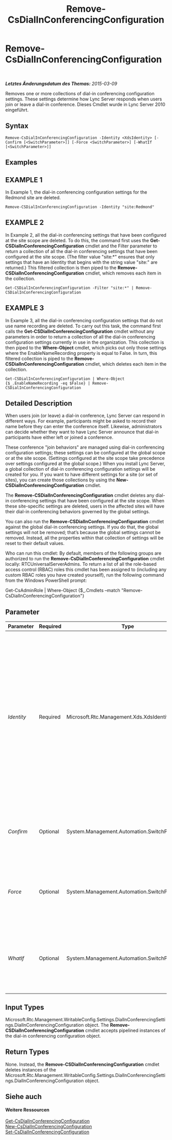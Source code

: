 ﻿---
title: Remove-CsDialInConferencingConfiguration
TOCTitle: Remove-CsDialInConferencingConfiguration
ms:assetid: 0c7f2a69-eeed-41bf-8ba7-5cc36dfdfa3c
ms:mtpsurl: https://technet.microsoft.com/de-de/library/Gg398174(v=OCS.15)
ms:contentKeyID: 49293155
ms.date: 05/19/2016
mtps_version: v=OCS.15
ms.translationtype: HT
---

# Remove-CsDialInConferencingConfiguration

 

_**Letztes Änderungsdatum des Themas:** 2015-03-09_

Removes one or more collections of dial-in conferencing configuration settings. These settings determine how Lync Server responds when users join or leave a dial-in conference. Dieses Cmdlet wurde in Lync Server 2010 eingeführt.

## Syntax

    Remove-CsDialInConferencingConfiguration -Identity <XdsIdentity> [-Confirm [<SwitchParameter>]] [-Force <SwitchParameter>] [-WhatIf [<SwitchParameter>]]

## Examples

## EXAMPLE 1

In Example 1, the dial-in conferencing configuration settings for the Redmond site are deleted.

    Remove-CSDialInConferencingConfiguration -Identity "site:Redmond"

## EXAMPLE 2

In Example 2, all the dial-in conferencing settings that have been configured at the site scope are deleted. To do this, the command first uses the **Get-CSDialInConferencingConfiguration** cmdlet and the Filter parameter to return a collection of all the dial-in conferencing settings that have been configured at the site scope. (The filter value "site:\*" ensures that only settings that have an Identity that begins with the string value "site:" are returned.) This filtered collection is then piped to the **Remove-CSDialInConferencingConfiguration** cmdlet, which removes each item in the collection.

    Get-CSDialInConferencingConfiguration -Filter "site:*" | Remove-CSDialInConferencingConfiguration

## EXAMPLE 3

In Example 3, all the dial-in conferencing configuration settings that do not use name recording are deleted. To carry out this task, the command first calls the **Get-CSDialInConferencingConfiguration** cmdlet without any parameters in order to return a collection of all the dial-in conferencing configuration settings currently in use in the organization. This collection is then piped to the **Where-Object** cmdlet, which picks out only those settings where the EnableNameRecording property is equal to False. In turn, this filtered collection is piped to the **Remove-CSDialInConferencingConfiguration** cmdlet, which deletes each item in the collection.

    Get-CSDialInConferencingConfiguration | Where-Object {$_.EnableNameRecording -eq $False} | Remove-CSDialInConferencingConfiguration

## Detailed Description

When users join (or leave) a dial-in conference, Lync Server can respond in different ways. For example, participants might be asked to record their name before they can enter the conference itself. Likewise, administrators can decide whether they want to have Lync Server announce that dial-in participants have either left or joined a conference.

These conference "join behaviors" are managed using dial-in conferencing configuration settings; these settings can be configured at the global scope or at the site scope. (Settings configured at the site scope take precedence over settings configured at the global scope.) When you install Lync Server, a global collection of dial-in conferencing configuration settings will be created for you. If you want to have different settings for a site (or set of sites), you can create those collections by using the **New-CSDialInConferencingConfiguration** cmdlet.

The **Remove-CSDialInConferencingConfiguration** cmdlet deletes any dial-in conferencing settings that have been configured at the site scope. When these site-specific settings are deleted, users in the affected sites will have their dial-in conferencing behaviors governed by the global settings.

You can also run the **Remove-CSDialInConferencingConfiguration** cmdlet against the global dial-in conferencing settings. If you do that, the global settings will not be removed; that’s because the global settings cannot be removed. Instead, all the properties within that collection of settings will be reset to their default values.

Who can run this cmdlet: By default, members of the following groups are authorized to run the **Remove-CsDialInConferencingConfiguration** cmdlet locally: RTCUniversalServerAdmins. To return a list of all the role-based access control (RBAC) roles this cmdlet has been assigned to (including any custom RBAC roles you have created yourself), run the following command from the Windows PowerShell prompt:

Get-CsAdminRole | Where-Object {$\_.Cmdlets –match "Remove-CsDialInConferencingConfiguration"}

## Parameter


<table>
<colgroup>
<col style="width: 25%" />
<col style="width: 25%" />
<col style="width: 25%" />
<col style="width: 25%" />
</colgroup>
<thead>
<tr class="header">
<th>Parameter</th>
<th>Required</th>
<th>Type</th>
<th>Description</th>
</tr>
</thead>
<tbody>
<tr class="odd">
<td><p><em>Identity</em></p></td>
<td><p>Required</p></td>
<td><p>Microsoft.Rtc.Management.Xds.XdsIdentity</p></td>
<td><p>Indicates the Identity of the dial-in conferencing configuration settings to be removed. To refer to the global settings, use this syntax: -Identity global. To refer to site settings, use syntax similar to this: -Identity site:Redmond. Note that you cannot use wildcards when specifying an Identity.</p></td>
</tr>
<tr class="even">
<td><p><em>Confirm</em></p></td>
<td><p>Optional</p></td>
<td><p>System.Management.Automation.SwitchParameter</p></td>
<td><p>Fordert Sie vor der Ausführung des Befehls zum Bestätigen auf.</p></td>
</tr>
<tr class="odd">
<td><p><em>Force</em></p></td>
<td><p>Optional</p></td>
<td><p>System.Management.Automation.SwitchParameter</p></td>
<td><p>Suppresses the display of any non-fatal error message that might occur when running the command.</p></td>
</tr>
<tr class="even">
<td><p><em>WhatIf</em></p></td>
<td><p>Optional</p></td>
<td><p>System.Management.Automation.SwitchParameter</p></td>
<td><p>Beschreibt die Auswirkungen einer Ausführung des Befehls, ohne den Befehl tatsächlich auszuführen.</p></td>
</tr>
</tbody>
</table>


## Input Types

Microsoft.Rtc.Management.WritableConfig.Settings.DialInConferencingSettings.DialInConferencingConfiguration object. The **Remove-CSDialInConferencingConfiguration** cmdlet accepts pipelined instances of the dial-in conferencing configuration object.

## Return Types

None. Instead, the **Remove-CSDialInConferencingConfiguration** cmdlet deletes instances of the Microsoft.Rtc.Management.WritableConfig.Settings.DialInConferencingSettings.DialInConferencingConfiguration object.

## Siehe auch

#### Weitere Ressourcen

[Get-CsDialInConferencingConfiguration](get-csdialinconferencingconfiguration.md)  
[New-CsDialInConferencingConfiguration](new-csdialinconferencingconfiguration.md)  
[Set-CsDialInConferencingConfiguration](set-csdialinconferencingconfiguration.md)

